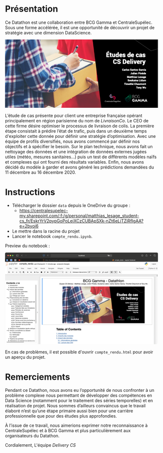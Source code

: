 # Présentation

Ce Datathon est une collaboration entre BCG Gamma et CentraleSupélec. Sous une forme accélérée, il est une opportunité de découvrir un projet de stratégie avec une dimension DataScience.



![](./ressources/couverture.png)



L’étude de cas présente pour client une entreprise française opérant principalement en région parisienne du nom de *LivraisonCo*. Le CEO de cette firme désire optimiser le processus de livraison de colis. La première étape consistait à prédire l’état de trafic, puis dans un deuxième temps d'exploiter cette donnée pour définir une stratégie d’optimisation. Avec une équipe de profils diversifiés, nous avons commencé par définir nos objectifs et à spécifier le besoin. Sur le plan technique, nous avons fait un nettoyage des données et une intégration de données externes jugées utiles (météo, mesures sanitaires…) puis un test de différents modèles naïfs et complexes qui ont fourni des résultats variables. Enfin, nous avons décidé du modèle à garder et avons généré les prédictions demandées du 11 décembre au 16 décembre 2020.



# Instructions

- Télécharger le dossier `data` depuis le OneDrive du groupe :
  - https://centralesupelec-my.sharepoint.com/:f:/g/personal/matthias_lesage_student-cs_fr/EskrYrV2pypGoPoLeiXCzCUBApSXk-nZt6eLjTZiRfIgAA?e=2byoi6
- Le mettre dans la racine du projet
- Lancer le notebook `compte_rendu.ipynb`.



Preview du notebook :

![](./ressources/preview_compte_rendu.png)



En cas de problèmes, il est possible d'ouvrir  `compte_rendu.html` pour avoir un aperçu du projet.



# Remerciements

Pendant ce Datathon, nous avons eu l’opportunité de nous confronter à un problème complexe nous permettant de développer des compétences en Data Science (notamment pour le traitement des séries temporelles) et en réalisation de projet. Nous sommes d’ailleurs convaincus que le travail élaboré n’est qu’une étape primaire aussi bien pour une carrière professionnelle que pour des études plus approfondies.

À l’issue de ce travail, nous aimerions exprimer notre reconnaissance à CentraleSupélec et à BCG Gamma et plus particulièrement aux organisateurs du Datathon.

Cordialement,
L'équipe *Delivery CS*

